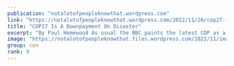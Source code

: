 ```yaml
---
publication: "notalotofpeopleknowthat.wordpress.com"
link: "https://notalotofpeopleknowthat.wordpress.com/2022/11/20/cop27-is-a-downpayment-on-disaster/"
title: "COP27 Is A Downpayment On Disaster"
excerpt: "By Paul Homewood As usual the BBC paints the latest COP as a “historic deal”!       Despite the hype, very little has been achieved, as the BBC have to admit:"
image: "https://notalotofpeopleknowthat.files.wordpress.com/2022/11/image_thumb-86.png"
group: con
rank: 9
---
```

